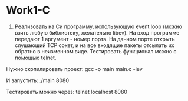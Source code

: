 # Work1-C
1) Реализовать на Си программу, использующую event loop (можно взять
любую библиотеку, желательно libev).
На вход программе передают 1 аргумент - номер порта.
На данном порте открыть слушающий TCP сокет, и на все входящие пакеты
отсылать их обратно в неизменном виде.
Тестировать функционал можно с помощью telnet.

Нужно скопилировать проект: gcc -o main main.c -lev

И запустить: ./main 8080

Тестировать можно через: telnet localhost 8080
